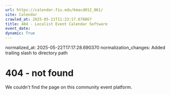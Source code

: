 ```yaml
---
url: https://calendar.fiu.edu/kmacd012_861/
site: Calendar
crawled_at: 2025-05-21T11:23:17.670867
title: 404 - Localist Event Calendar Software
event_date: 
dynamic: True
---
```

normalized_at: 2025-05-22T17:17:28.690370
normalization_changes: Added trailing slash to directory path

# 404 - not found
We couldn't find the page on this community event platform.
